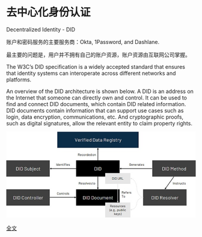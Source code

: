 # 去中心化身份认证

Decentralized Identity - DID

账户和密码服务的主要服务商：Okta, 1Password, and Dashlane.

最主要的问题是，用户并不拥有自己的账户资源，账户资源由互联网公司掌握。

The W3C’s DID specification is a widely accepted standard that ensures that identity systems can interoperate across different networks and platforms.

An overview of the DID architecture is shown below. A DID is an address on the Internet that someone can directly own and control. It can be used to find and connect DID documents, which contain DID related information. DID documents contain information that can support use cases such as login, data encryption, communications, etc. And cryptographic proofs, such as digital signatures, allow the relevant entity to claim property rights.

![DID](images/did-overview.jpeg)


[全文](https://coinyuppie.com/explaining-the-passport-to-web3-decentralized-identity-did/)




